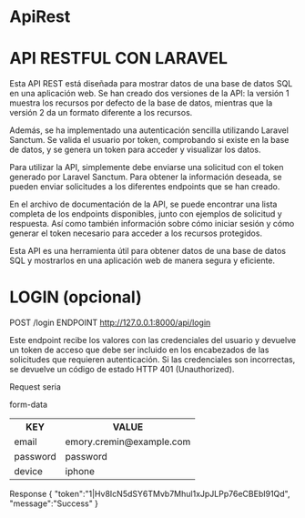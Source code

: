 # ApiRest

<h1>API RESTFUL CON LARAVEL</h1>
Esta API REST está diseñada para mostrar datos de una base de datos SQL en una aplicación web. Se han creado dos versiones de la API: la versión 1 muestra los recursos por defecto de la base de datos, mientras que la versión 2 da un formato diferente a los recursos.

Además, se ha implementado una autenticación sencilla utilizando Laravel Sanctum. Se valida el usuario por token, comprobando si existe en la base de datos, y se genera un token para acceder y visualizar los datos.

Para utilizar la API, simplemente debe enviarse una solicitud con el token generado por Laravel Sanctum. Para obtener la información deseada, se pueden enviar solicitudes a los diferentes endpoints que se han creado.

En el archivo de documentación de la API, se puede encontrar una lista completa de los endpoints disponibles, junto con ejemplos de solicitud y respuesta. Así como también información sobre cómo iniciar sesión y cómo generar el token necesario para acceder a los recursos protegidos.

Esta API es una herramienta útil para obtener datos de una base de datos SQL y mostrarlos en una aplicación web de manera segura y eficiente.

<h1>LOGIN (opcional)</h1>

POST /login
ENDPOINT
http://127.0.0.1:8000/api/login

Este endpoint recibe los valores con las credenciales del usuario y devuelve un token de acceso que debe ser incluido en los encabezados de las solicitudes que requieren autenticación. Si las credenciales son incorrectas, se devuelve un código de estado HTTP 401 (Unauthorized).

Request seria

form-data
<table>
  <tr>
    <th style="font-weight: bold;">KEY</th>
    <th style="font-weight: bold;">VALUE</th>
  </tr>
  <tr>
    <td>email</td>
    <td>emory.cremin@example.com</td>
  </tr>
  <tr>
    <td>password</td>
    <td>password</td>
  </tr>
    <tr>
    <td>device</td>
    <td>iphone</td>
  </tr>
</table>


Response
{
"token":"1|Hv8IcN5dSY6TMvb7Mhul1xJpJLPp76eCBEbI91Qd",
"message":"Success"
}
